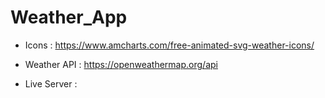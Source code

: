 # Weather_App
 
* Icons : https://www.amcharts.com/free-animated-svg-weather-icons/

* Weather API : https://openweathermap.org/api

* Live Server : 